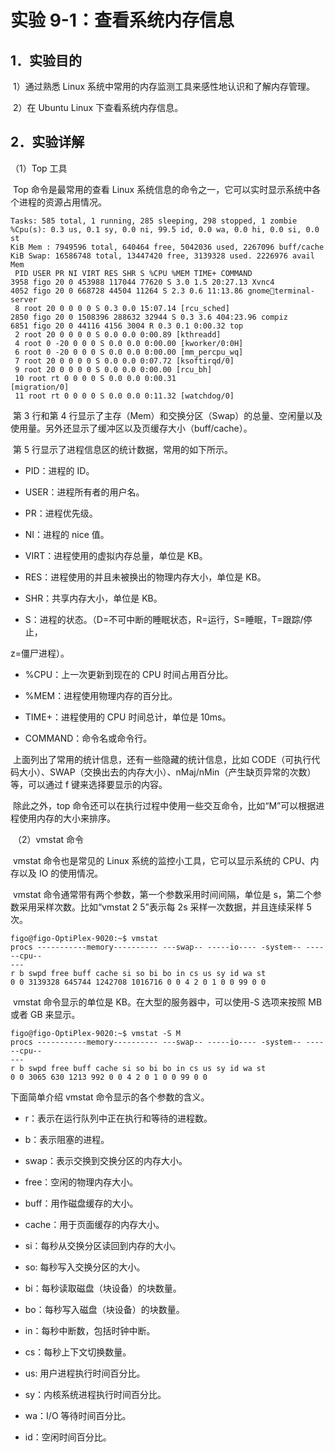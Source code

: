 # 实验 9-1：查看系统内存信息

## 1．实验目的

​		1）通过熟悉 Linux 系统中常用的内存监测工具来感性地认识和了解内存管理。

​		2）在 Ubuntu Linux 下查看系统内存信息。

## 2．实验详解

（1）Top 工具

​		Top 命令是最常用的查看 Linux 系统信息的命令之一，它可以实时显示系统中各个进程的资源占用情况。

```
Tasks: 585 total, 1 running, 285 sleeping, 298 stopped, 1 zombie
%Cpu(s): 0.3 us, 0.1 sy, 0.0 ni, 99.5 id, 0.0 wa, 0.0 hi, 0.0 si, 0.0 st
KiB Mem : 7949596 total, 640464 free, 5042036 used, 2267096 buff/cache
KiB Swap: 16586748 total, 13447420 free, 3139328 used. 2226976 avail Mem 
 PID USER PR NI VIRT RES SHR S %CPU %MEM TIME+ COMMAND 
3958 figo 20 0 453988 117044 77620 S 3.0 1.5 20:27.13 Xvnc4
4052 figo 20 0 668728 44504 11264 S 2.3 0.6 11:13.86 gnometerminal-server 
 8 root 20 0 0 0 0 S 0.3 0.0 15:07.14 [rcu_sched] 
2850 figo 20 0 1508396 288632 32944 S 0.3 3.6 404:23.96 compiz 
6851 figo 20 0 44116 4156 3004 R 0.3 0.1 0:00.32 top 
 2 root 20 0 0 0 0 S 0.0 0.0 0:00.89 [kthreadd] 
 4 root 0 -20 0 0 0 S 0.0 0.0 0:00.00 [kworker/0:0H] 
 6 root 0 -20 0 0 0 S 0.0 0.0 0:00.00 [mm_percpu_wq] 
 7 root 20 0 0 0 0 S 0.0 0.0 0:07.72 [ksoftirqd/0] 
 9 root 20 0 0 0 0 S 0.0 0.0 0:00.00 [rcu_bh] 
 10 root rt 0 0 0 0 S 0.0 0.0 0:00.31 
[migration/0] 
 11 root rt 0 0 0 0 S 0.0 0.0 0:11.32 [watchdog/0]
```

​		第 3 行和第 4 行显示了主存（Mem）和交换分区（Swap）的总量、空闲量以及使用量。另外还显示了缓冲区以及页缓存大小（buff/cache）。

​		第 5 行显示了进程信息区的统计数据，常用的如下所示。

-  PID：进程的 ID。

-  USER：进程所有者的用户名。

-  PR：进程优先级。

-  NI：进程的 nice 值。

-  VIRT：进程使用的虚拟内存总量，单位是 KB。

-  RES：进程使用的并且未被换出的物理内存大小，单位是 KB。

-  SHR：共享内存大小，单位是 KB。

-  S：进程的状态。（D=不可中断的睡眠状态，R=运行，S=睡眠，T=跟踪/停止，

z=僵尸进程）。

-  %CPU：上一次更新到现在的 CPU 时间占用百分比。

-  %MEM：进程使用物理内存的百分比。

-  TIME+：进程使用的 CPU 时间总计，单位是 10ms。

-  COMMAND：命令名或命令行。

​		上面列出了常用的统计信息，还有一些隐藏的统计信息，比如 CODE（可执行代码大小）、SWAP（交换出去的内存大小）、nMaj/nMin（产生缺页异常的次数）等，可以通过 f 键来选择要显示的内容。

​		除此之外，top 命令还可以在执行过程中使用一些交互命令，比如“M”可以根据进程使用内存的大小来排序。

​		（2）vmstat 命令

​		vmstat 命令也是常见的 Linux 系统的监控小工具，它可以显示系统的 CPU、内存以及 IO 的使用情况。

​		vmstat 命令通常带有两个参数，第一个参数采用时间间隔，单位是 s，第二个参数采用采样次数。比如“vmstat 2 5”表示每 2s 采样一次数据，并且连续采样 5 次。

```
figo@figo-OptiPlex-9020:~$ vmstat 
procs -----------memory---------- ---swap-- -----io---- -system-- ------cpu--
---
r b swpd free buff cache si so bi bo in cs us sy id wa st
0 0 3139328 645744 1242708 1016716 0 0 4 2 0 1 0 0 99 0 0
```

​		vmstat 命令显示的单位是 KB。在大型的服务器中，可以使用-S 选项来按照 MB或者 GB 来显示。

```
figo@figo-OptiPlex-9020:~$ vmstat -S M
procs -----------memory---------- ---swap-- -----io---- -system-- ------cpu--
---
r b swpd free buff cache si so bi bo in cs us sy id wa st
0 0 3065 630 1213 992 0 0 4 2 0 1 0 0 99 0 0
```

下面简单介绍 vmstat 命令显示的各个参数的含义。

-  r：表示在运行队列中正在执行和等待的进程数。

-  b：表示阻塞的进程。

-  swap：表示交换到交换分区的内存大小。

-  free：空闲的物理内存大小。

-  buff：用作磁盘缓存的大小。

-  cache：用于页面缓存的内存大小。

-  si：每秒从交换分区读回到内存的大小。

-  so: 每秒写入交换分区的大小。

-  bi：每秒读取磁盘（块设备）的块数量。

-  bo：每秒写入磁盘（块设备）的块数量。

-  in：每秒中断数，包括时钟中断。

-  cs：每秒上下文切换数量。

-  us: 用户进程执行时间百分比。

-  sy：内核系统进程执行时间百分比。

-  wa：I/O 等待时间百分比。

-  id：空闲时间百分比。